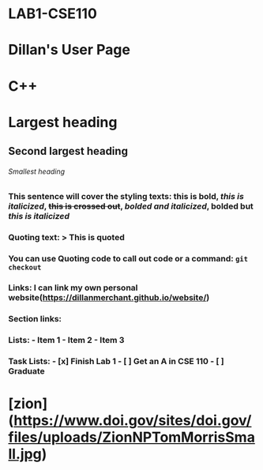 # LAB1-CSE110
# Dillan's User Page
# C++

# Largest heading
## Second largest heading
###### Smallest heading

### This sentence will cover the styling texts: **this is bold**, *this is italicized*, ~~this is crossed out~~, ***bolded and italicized***, **bolded but _this is italicized_**

### Quoting text: > This is quoted

### You can use Quoting code to call out code or a command: `git checkout`

### Links: I can link my own personal website(https://dillanmerchant.github.io/website/)

### Section links: 

### Lists: - Item 1 - Item 2 - Item 3

### Task Lists: - [x] Finish Lab 1 - [ ] Get an A in CSE 110 - [ ] Graduate

# [zion] (https://www.doi.gov/sites/doi.gov/files/uploads/ZionNPTomMorrisSmall.jpg)




